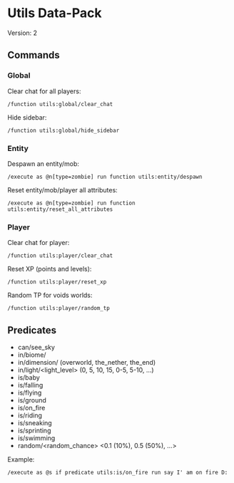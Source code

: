 # Utils Data-Pack

Version: 2

## Commands

### Global

Clear chat for all players:

```
/function utils:global/clear_chat
```

Hide sidebar:

```
/function utils:global/hide_sidebar
```

### Entity

Despawn an entity/mob:

```
/execute as @n[type=zombie] run function utils:entity/despawn
```

Reset entity/mob/player all attributes:

```
/execute as @n[type=zombie] run function utils:entity/reset_all_attributes
```

### Player

Clear chat for player:

```
/function utils:player/clear_chat
```

Reset XP (points and levels):

```
/function utils:player/reset_xp
```

Random TP for voids worlds:

```
/function utils:player/random_tp
```

## Predicates

- can/see_sky
- in/biome/<biome>
- in/dimension/<dimension> (overworld, the_nether, the_end)
- in/light/<light_level> (0, 5, 10, 15, 0-5, 5-10, ...)
- is/baby
- is/falling
- is/flying
- is/ground
- is/on_fire
- is/riding
- is/sneaking
- is/sprinting
- is/swimming
- random/<random_chance> <0.1 (10%), 0.5 (50%), ...>

Example:

```
/execute as @s if predicate utils:is/on_fire run say I' am on fire D:
```